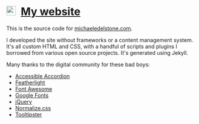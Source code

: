 # [<img src="https://michaeledelstone.com/favicon.ico" width="25px" />](https://michaeledelstone.com) &nbsp;[My website](https://michaeledelstone.com)

This is the source code for [michaeledelstone.com](https://michaeledelstone.com).

I developed the site without frameworks or a content management system. It's all custom HTML and CSS, with a handful of scripts and plugins I borrowed from various open source projects. It's generated using Jekyll.

Many thanks to the digital community for these bad boys:

* [Accessible Accordion](https://a11y.nicolas-hoffmann.net/accordion/)
* [Featherlight](https://noelboss.github.io/featherlight/)
* [Font Awesome](https://fontawesome.com/)
* [Google Fonts](https://fonts.google.com/)
* [jQuery](https://jquery.com/)
* [Normalize.css](https://necolas.github.io/normalize.css/)
* [Tooltipster](https://calebjacob.github.io/tooltipster/)
